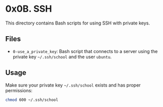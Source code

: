 # 0x0B. SSH

This directory contains Bash scripts for using SSH with private keys.

## Files

- `0-use_a_private_key`: Bash script that connects to a server using the private key `~/.ssh/school` and the user `ubuntu`.

## Usage

Make sure your private key `~/.ssh/school` exists and has proper permissions:

```bash
chmod 600 ~/.ssh/school

